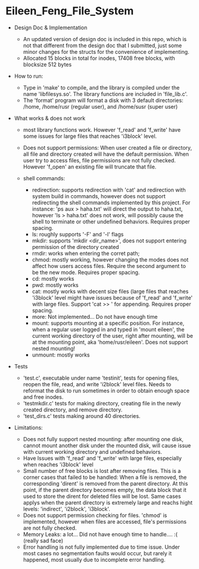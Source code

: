 # Eileen_Feng_File_System

- Design Doc & Implementation
  - An updated version of design doc is included in this repo, which is not that different from the design doc that I submitted, just some minor changes for the structs for the convenience of implementing. 
  - Allocated 15 blocks in total for inodes, 17408 free blocks, with blocksize 512 bytes

- How to run:
  - Type in 'make' to compile, and the library is compiled under the name 'libfilesys.so'. The library functions are included in 'file_lib.c'. 
  - The 'format' program will format a disk with 3 default directories: /home, /home/rusr (regular user), and /home/susr (super user)

- What works & does not work
  - most library functions work. However 'f_read' and 'f_write' have some issues for large files that reaches 'i3block' level.
  - Does not support permissions: When user created a file or directory, all file and directory created will have the default permission. When user try to access files, file permissions are not fully checked. However 'f_open' an existing file will truncate that file. 
  
  - shell commands:
    - redirection: supports redirection with 'cat' and redirection with system build in commands, however does not support redirecting the shell commands implemented by this project. For instance: 'ps aux > haha.txt' will direct the output to haha.txt, however 'ls > haha.txt' does not work, will possibly cause the shell to terminate or other undefined behaviors. Requires proper spacing. 
    - ls: roughly supports '-F' and '-l' flags
    - mkdir: supports 'mkdir <dir_name>', does not support entering permission of the directory created
    - rmdir: works when entering the corret path;
    - chmod: mostly working, however changing the modes does not affect how users access files. Require the second argument to be the new mode. Requires proper spacing. 
    - cd: mostly works
    - pwd: mostly works
    - cat: mostly works with decent size files (large files that reaches 'i3block' level might have issues because of 'f_read' and 'f_write' with large files. Support 'cat >> <filename>' for appending. Requires proper spacing. 
    - more: Not implemented... Do not have enough time
    - mount: supports mounting at a specific position. For instance, when a regular user logged in and typed in 'mount eileen', the current working directory of the user, right after mounting, will be at the mounting point, aka 'home/rusr/eileen'. Does not support nested mounting!
    - unmount: mostly works
    
- Tests
  - 'test.c', executable under name 'testinit', tests for opening files, reopen the file, read, and write 'i2block' level files. Needs to reformat the disk to run sometimes in order to obtain enough space and free inodes. 
  - 'testmkdir.c' tests for making directory, creating file in the newly created directory, and remove directory.
  - 'test_dirs.c' tests making around 40 directories. 
  
- Limitations:
  - Does not fully support nested mounting: after mounting one disk, cannot mount another disk under the mounted disk, will cause issue with current working directory and undefined behaviors.
  - Have Issues with 'f_read' and 'f_write' with large files, especially when reaches 'i3block' level
  - Small number of free blocks is lost after removing files. This is a corner cases that failed to be handled: When a file is removed, the corresponding 'dirent' is removed from the parent directory. At this point, if the parent directory becomes empty, the data block that it used to store the dirent for deleted files will be lost. Same cases applys when the parent directory is extremely large and reachs hight levels: 'indirect', 'i2block', 'i3block'.
  - Does not support permission checking for files. 'chmod' is implemented, however when files are accessed, file's permissions are not fully checked. 
  - Memory Leaks: a lot... Did not have enough time to handle.... :( (really sad face)
  - Error handling is not fully implemented due to time issue. Under most cases no segmentation faults would occur, but rarely it happened, most usually due to incomplete error handling. 
